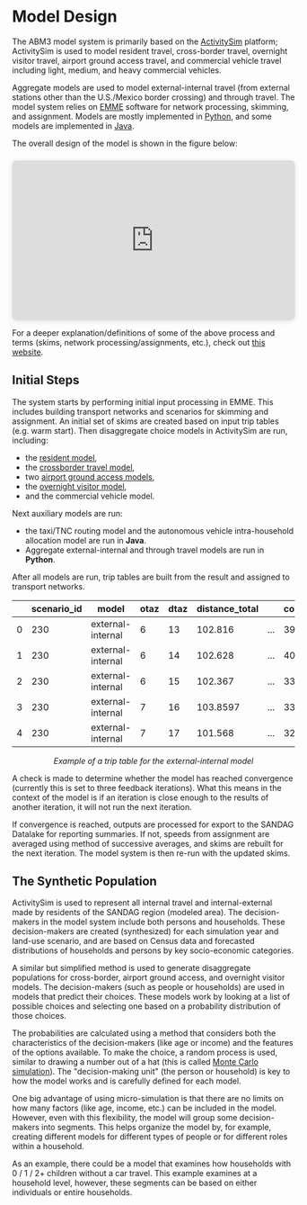 # Model Design

The ABM3 model system is primarily based on the [ActivitySim](https://research.ampo.org/activitysim/) platform; ActivitySim is used to model resident travel, cross-border travel, overnight visitor travel, airport ground access travel, and commercial vehicle travel including light, medium, and heavy commercial vehicles. 

Aggregate models are used to model external-internal travel (from external stations other than the U.S./Mexico border crossing) and through travel. The model system relies on [EMME](https://www.bentley.com/software/emme/) software for network processing, skimming, and assignment. Models are mostly implemented in [Python](https://www.python.org/), and some models are implemented in [Java](https://www.java.com/en/).

The overall design of the model is shown in the figure below:

<!-- ![](../images/design/overall_model_design.png) -->
<div style="position: relative; width: 100%; height: 0; padding-top: 56.2500%;
 padding-bottom: 0; box-shadow: 0 2px 8px 0 rgba(63,69,81,0.16); margin-top: 1.6em; margin-bottom: 0.9em; overflow: hidden;
 border-radius: 8px; will-change: transform;">
  <iframe loading="lazy" style="position: absolute; width: 100%; height: 100%; top: 0; left: 0; border: none; padding: 0;margin: 0;"
    src="https://www.canva.com/design/DAGVpoxVEFI/Bxj2j5xOY8bbau0LTmNz3Q/view?embed" allowfullscreen="allowfullscreen" allow="fullscreen">
  </iframe>
</div>

For a deeper explanation/definitions of some of the above process and terms (skims, network processing/assignments, etc.), check out [this website](https://tfresource.org/topics/00_Table_Contents.html#travel-behavior-models).

## **Initial Steps**

The system starts by performing initial input processing in EMME. This includes building transport networks and scenarios for skimming and assignment. An initial set of skims are created based on input trip tables (e.g. warm start). Then disaggregate choice models in ActivitySim are run, including:

- the [resident model](./demand/resident.md), 
- the [crossborder travel model](./demand/crossborder.md), 
- two [airport ground access models](./demand/airport.md), 
- the [overnight visitor model](./demand/visitor.md), 
- and the commercial vehicle model. 

Next auxiliary models are run:

- the taxi/TNC routing model and the autonomous vehicle intra-household allocation model are run in **Java**. 
- Aggregate external-internal and through travel models are run in **Python**. 

After all models are run, trip tables are built from the result and assigned to transport networks.

<center>

|   | scenario_id  | model          | otaz | dtaz |distance_total   |     |cost_total|
|---:|:------------|----------------|------|------|-----------------|-----|----------|
|  0 | 230    | external-internal   | 6    | 13   | 102.816         | ... |39.100    |
|  1 | 230    | external-internal   | 6    | 14   | 102.628         | ... |40.021    |
|  2 | 230    | external-internal   | 6    | 15   | 102.367         | ... |33.728    |
|  3 | 230    | external-internal   | 7    | 16   | 103.8597        | ... |33.179    |
|  4 | 230    | external-internal   | 7    | 17   | 101.568         | ... |32.941    |

*Example of a trip table for the external-internal model*

</center>


A check is made to determine whether the model has reached convergence (currently this is set to three feedback iterations). What this means in the context of the model is if an iteration is close enough to the results of another iteration, it will not run the next iteration.

If convergence is reached, outputs are processed for export to the SANDAG Datalake for reporting summaries. If not, speeds from assignment are averaged using method of successive averages, and skims are rebuilt for the next iteration. The model system is then re-run with the updated skims.

## **The Synthetic Population**

ActivitySim is used to represent all internal travel and internal-external made by residents of the SANDAG region (modeled area).  The decision-makers in the model system include both persons and households. These decision-makers are created (synthesized) for each simulation year and land-use scenario, and are based on Census data and forecasted distributions of households and persons by key socio-economic categories. 

A similar but simplified method is used to generate disaggregate populations for cross-border, airport ground access, and overnight visitor models. The decision-makers (such as people or households) are used in models that predict their choices. These models work by looking at a list of possible choices and selecting one based on a probability distribution of those choices. 

The probabilities are calculated using a method that considers both the characteristics of the decision-makers (like age or income) and the features of the options available. To make the choice, a random process is used, similar to drawing a number out of a hat (this is called [Monte Carlo simulation](https://aws.amazon.com/what-is/monte-carlo-simulation/)). The "decision-making unit" (the person or household) is key to how the model works and is carefully defined for each model.

One big advantage of using micro-simulation is that there are no limits on how many factors (like age, income, etc.) can be included in the model. However, even with this flexibility, the model will group some decision-makers into segments. This helps organize the model by, for example, creating different models for different types of people or for different roles within a household. 

As an example, there could be a model that examines how households with 0 / 1 / 2+ children without a car travel. This example examines at a household level, however, these segments can be based on either individuals or entire households.

<!-- The decision-makers are used in the subsequent discrete-choice models in a microsimulation framework where a single alternative is selected from a list of available alternatives according to a probability distribution.  The probability distribution is generated from a logit model which considers the attributes of the decision-maker and the attributes of the various alternatives. For example, (include a simple example here). The application paradigm is referred to as Monte Carlo simulation, since a random number draw is used to select an alternative from the probability distribution. The decision-making unit is an important element of model estimation and implementation and is explicitly identified for each model specified in the following sections.

A key advantage of using the micro-simulation approach is that there are essentially no computational constraints on the number of explanatory variables that can be included in a model specification.  However, even with this flexibility, the model system will include some segmentation of decision-makers.  Segmentation is a useful tool to both structure models (for example, each person type segment could have their own model for certain choices) and to characterize person roles within a household.  Segments can be created for persons as well as households. -->


